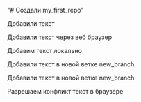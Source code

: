 "# Создали my_first_repo" 

Добавили текст

Добавили текст через веб браузер

Добавим текст локально

Добавили текст в новой ветке new_branch


Добавили текст в новой ветке new_branch


Разрешаем конфликт текст в браузере


